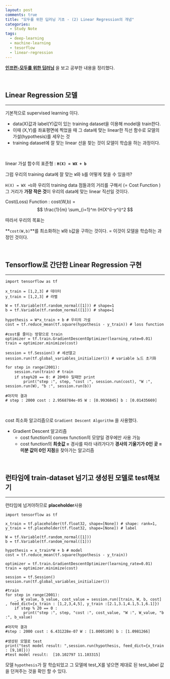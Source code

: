 ```yaml
---
layout: post
comments: true
title: "모두를 위한 딥러닝 기초 - (2) Linear Regression의 개념"
categories:
  - Study Note
tags:
  - deep-learning
  - machine-learning
  - tesorflow
  - linear-regression
---
```


 <a href="https://www.inflearn.com/course/%EA%B8%B0%EB%B3%B8%EC%A0%81%EC%9D%B8-%EB%A8%B8%EC%8B%A0%EB%9F%AC%EB%8B%9D-%EB%94%A5%EB%9F%AC%EB%8B%9D-%EA%B0%95%EC%A2%8C/">**인프런-모두를 위한 딥러닝**</a> 을 보고 공부한 내용을 정리했다.

<br>

## Linear Regression 모델
---

기본적으로 supervised learning 이다.

- data(X)값과 label(Y)값이 있는 training dataset을 이용해 model을 train한다.
- 이때 (X,Y)를 좌표평면에 찍었을 때 그 data에 맞는 linear한 직선 함수로 모델의 가설(hypothesis)를 세우는 것
- training dataset에 잘 맞는 linear 선을 찾는 것이 모델이 학습을 하는 과정이다.

<br>

linear 가설 함수의 표준형 : **`H(X) = WX + b`**

그럼 우리의 training data에 잘 맞는 `W`와 `b`를 어떻게 찾을 수 있을까?

`H(X) = WX +b`와 우리의 training data 점들과의 거리를 구해서 (= Cost Function ) 그 거리가 **가장 작은 것**이 우리의 data에 맞는 linear 직선일 것이다.

Cost(Loss) Function : cost(W,b) = $$ \frac{1}{m} \sum_{i=1}^m (H(X^i)-y^i)^2 $$

따라서 우리의 목표는 

**`cost(W,b)`**를 최소화하는 `W`와 `b`값을 구하는 것이다. = 이것이 모델을 학습하는 과정인 것이다.

<br>

## Tensorflow로 간단한 Linear Regression 구현
---
```
import tensorflow as tf

x_train = [1,2,3] # 데이터
y_train = [1,2,3] # 라벨

W = tf.Variable(tf.random_normal([1])) # shape=1
b = tf.Variable(tf.random_normal([1])) # shape=1

hypothesis = W*x_train + b # 우리의 가설
cost = tf.reduce_mean(tf.square(hypothesis - y_train)) # loss function

#cost를 줄이는 방향으로 train
optimizer = tf.train.GradientDescentOptimizer(learning_rate=0.01)
train = optimizer.minimize(cost)

session = tf.Session() # 세션열고
session.run(tf.global_variables_initializer()) # variable 노드 초기화

for step in range(2001):
    session.run(train) # train
    if step%20 == 0: # 20배수 일때만 print
        print("step :", step, "cost :", session.run(cost), "W :", session.run(W), "b :", session.run(b))

#마지막 결과
# step : 2000 cost : 2.9568784e-05 W : [0.9936845] b : [0.01435669]
```
<br>

cost 최소화 알고리즘으로 `Gradient Descent Algorithm` 을 사용했다.

- Gradient Descent 알고리즘
  - cost function이 convex function의 모양일 경우에만 사용 가능
  - cost function의 **최솟값 =** 경사를 따라 내려가다가 **경사의 기울기가 0인 곳 = 미분 값이 0인 지점**을 찾아가는 알고리즘
<br>

## 런타임에 train-dataset 넘기고 생성된 모델로 test해보기
---

런타임에 넘겨야하므로 **placeholder**사용
```
import tensorflow as tf

x_train = tf.placeholder(tf.float32, shape=[None]) # shape: rank=1,
y_train = tf.placeholder(tf.float32, shape=[None]) # label

W = tf.Variable(tf.random_normal([1]))
b = tf.Variable(tf.random_normal([1]))

hypothesis = x_train*W + b # model
cost = tf.reduce_mean(tf.square(hypothesis - y_train))

optimizer = tf.train.GradientDescentOptimizer(learning_rate=0.01)
train = optimizer.minimize(cost)

session = tf.Session()
session.run(tf.global_variables_initializer())

#train
for step in range(2001):
    _, W_value, b_value, cost_value = session.run([train, W, b, cost] , feed_dict={x_train : [1,2,3,4,5], y_train :[2.1,3.1,4.1,5.1,6.1]})
    if step % 20 == 0 :
        print("step :", step, "cost :", cost_value, "W :", W_value, "b :", b_value)

#마지막 결과
#step : 2000 cost : 6.431228e-07 W : [1.0005189] b : [1.0981266]

#생성된 모델로 test
print("test model result: ",session.run(hypothesis, feed_dict={x_train : [9,10]}))
#test model result:  [10.102797 11.103315]
```

모델 `hypothesis`가 잘 학습되었고 그 모델에 test_X를 넣으면 제대로 된 test_label 값을 던져주는 것을 확인 할 수 있다. 

<br>

<br>

